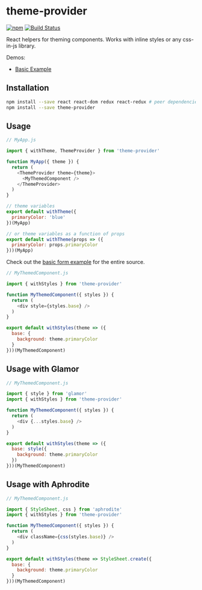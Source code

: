 # theme-provider

[![npm](https://img.shields.io/npm/v/theme-provider.svg)](https://www.npmjs.com/package/theme-provider)
[![Build Status](https://img.shields.io/travis/jschr/theme-provider/master.svg)](https://travis-ci.org/jschr/theme-provider)

React helpers for theming components. Works with inline styles or any css-in-js library.

Demos:
  * [Basic Example](http://theme-provider-basic-example.surge.sh/)

## Installation

```bash
npm install --save react react-dom redux react-redux # peer dependencies
npm install --save theme-provider
```

## Usage

```js
// MyApp.js

import { withTheme, ThemeProvider } from 'theme-provider'

function MyApp({ theme }) {
  return (
    <ThemeProvider theme={theme}>
      <MyThemedComponent />
    </ThemeProvider>
  )
}

// theme variables
export default withTheme({
  primaryColor: 'blue'
})(MyApp)

// or theme variables as a function of props
export default withTheme(props => ({
  primaryColor: props.primaryColor
}))(MyApp)
```

Check out the [basic form example](examples/basic) for the entire source.

```js
// MyThemedComponent.js

import { withStyles } from 'theme-provider'

function MyThemedComponent({ styles }) {
  return (
    <div style={styles.base} />
  )
}

export default withStyles(theme => ({
  base: {
    background: theme.primaryColor
  }
}))(MyThemedComponent)

```

## Usage with Glamor

```js
// MyThemedComponent.js

import { style } from 'glamor'
import { withStyles } from 'theme-provider'

function MyThemedComponent({ styles }) {
  return (
    <div {...styles.base} />
  )
}

export default withStyles(theme => ({
  base: style({
    background: theme.primaryColor
  })
}))(MyThemedComponent)

```

## Usage with Aphrodite

```js
// MyThemedComponent.js

import { StyleSheet, css } from 'aphrodite'
import { withStyles } from 'theme-provider'

function MyThemedComponent({ styles }) {
  return (
    <div className={css(styles.base)} />
  )
}

export default withStyles(theme => StyleSheet.create({
  base: {
    background: theme.primaryColor
  }
}))(MyThemedComponent)

```
